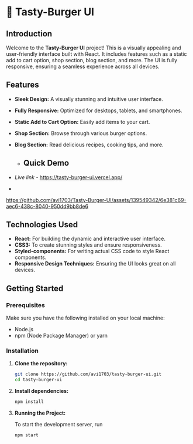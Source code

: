 # 🍔 Tasty-Burger UI

## Introduction

Welcome to the **Tasty-Burger UI** project! This is a visually appealing and user-friendly interface built with React. It includes features such as a static add to cart option, shop section, blog section, and more. The UI is fully responsive, ensuring a seamless experience across all devices.

## Features

- **Sleek Design:** A visually stunning and intuitive user interface.
- **Fully Responsive:** Optimized for desktops, tablets, and smartphones.
- **Static Add to Cart Option:** Easily add items to your cart.
- **Shop Section:** Browse through various burger options.
- **Blog Section:** Read delicious recipes, cooking tips, and more.

  - ## Quick Demo

- *Live link* - https://tasty-burger-ui.vercel.app/

- 

https://github.com/avi1703/Tasty-Burger-UI/assets/139549342/6e381c69-aec6-438c-8040-950dd9bb8de6



## Technologies Used

- **React:** For building the dynamic and interactive user interface.
- **CSS3:** To create stunning styles and ensure responsiveness.
- **Styled-components:** For writing actual CSS code to style React components.
- **Responsive Design Techniques:** Ensuring the UI looks great on all devices.

## Getting Started

### Prerequisites

Make sure you have the following installed on your local machine:

- Node.js
- npm (Node Package Manager) or yarn

### Installation

1. **Clone the repository:**

   ```bash
   git clone https://github.com/avi1703/tasty-burger-ui.git
   cd tasty-burger-ui
   ```

2. **Install dependencies:**
   
    ```bash
    npm install
    ```

3. **Running the Project:** 

     To start the development server, run
     ```bash
     npm start
     ```
